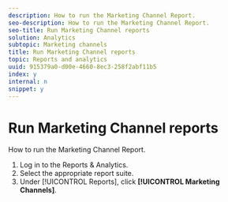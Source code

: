 ```yaml
---
description: How to run the Marketing Channel Report.
seo-description: How to run the Marketing Channel Report.
seo-title: Run Marketing Channel reports
solution: Analytics
subtopic: Marketing channels
title: Run Marketing Channel reports
topic: Reports and analytics
uuid: 915379a0-d00e-4660-8ec3-258f2abf11b5
index: y
internal: n
snippet: y
---
```


# Run Marketing Channel reports

How to run the Marketing Channel Report.

1. Log in to the Reports & Analytics.
1. Select the appropriate report suite.
1. Under [!UICONTROL Reports], click **[!UICONTROL Marketing Channels]**.
